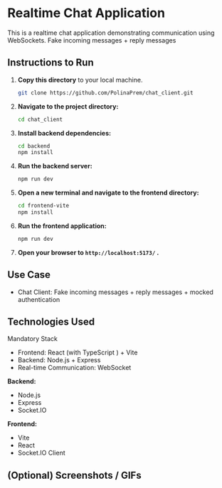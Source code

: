 
# Realtime Chat Application

This is a realtime chat application demonstrating communication using WebSockets. Fake incoming messages + reply messages

## Instructions to Run
1.  **Copy this directory** to your local machine.
    ```bash
    git clone https://github.com/PolinaPrem/chat_client.git
    ```

2. **Navigate to the project directory:**
    ```bash
    cd chat_client
    ```

3.  **Install backend dependencies:**
    ```bash
    cd backend
    npm install
    ```

4.  **Run the backend server:**
    ```bash
    npm run dev
    ```

5.  **Open a new terminal and navigate to the frontend directory:**
    ```bash
    cd frontend-vite
    npm install
    ```

6.  **Run the frontend application:**
    ```bash
    npm run dev
    ```
    

7.  **Open your browser to `http://localhost:5173/` .**

## Use Case

- Chat Client: Fake incoming messages + reply messages + mocked authentication



## Technologies Used
Mandatory Stack
- Frontend: React (with TypeScript ) + Vite
- Backend: Node.js + Express
- Real-time Communication: WebSocket




**Backend:**

* Node.js
* Express
* Socket.IO

**Frontend:**
* Vite
* React
* Socket.IO Client

## (Optional) Screenshots / GIFs


